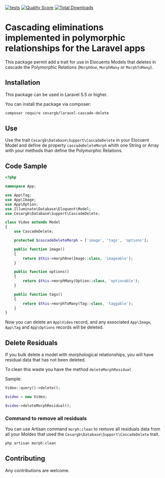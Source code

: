 [![tests](https://github.com/cesargb/laravel-cascade-delete/actions/workflows/tests.yml/badge.svg)](https://github.com/cesargb/laravel-cascade-delete/actions/workflows/tests.yml)
[![Quality Score](https://img.shields.io/scrutinizer/g/cesargb/laravel-cascade-delete.svg?style=flat-square)](https://scrutinizer-ci.com/g/cesargb/laravel-cascade-delete)
[![Total Downloads](https://img.shields.io/packagist/dt/cesargb/laravel-cascade-delete.svg?style=flat-square)](https://packagist.org/packages/cesargb/laravel-cascade-delete)

# Cascading eliminations implemented in polymorphic relationships for the Laravel apps

This package permit add a trait for use in Elocuents Models that deletes in
cascade the Polymorphic Relations (`MorphOne`, `MorphMany` or `MorphToMany`).

## Installation

This package can be used in Laravel 5.5 or higher.

You can install the package via composer:

```bash
composer require cesargb/laravel-cascade-delete
```

## Use

Use the trait `Cesargb\Database\Support\CascadeDelete` in your Elocuent Model and define de property `cascadeDeleteMorph` whith one String or Array with your methods than define the Polymorphic Relations.

## Code Sample

```php
<?php

namespace App;

use App\Tag;
use App\Image;
use App\Option;
use Illuminate\Database\Eloquent\Model;
use Cesargb\Database\Support\CascadeDelete;

class Video extends Model
{
    use CascadeDelete;

    protected $cascadeDeleteMorph = ['image', 'tags', 'options'];

    public function image()
    {
        return $this->morphOne(Image::class, 'imageable');
    }

    public function options()
    {
        return $this->morphMany(Option::class, 'optionable');
    }

    public function tags()
    {
        return $this->morphToMany(Tag::class, 'taggable');
    }
}
```

Now you can delete an `App\Video` record, and any associated `App\Image`, `App\Tag` and
`App\Options` records will be deleted.

## Delete Residuals

If you bulk delete a model with morphological relationships, you will have
residual data that has not been deleted.

To clean this waste you have the method `deleteMorphResidual`

Sample:

```php
Video::query()->delete();

$video = new Video;

$video->deleteMorphResidual();
```

### Command to remove all residuals

You can use Artisan command `morph:clean` to remove all residuals data from all
your Moldes that used the `Cesargb\Database\Support\CascadeDelete` trait.

```php
php artisan morph:clean
```

## Contributing

Any contributions are welcome.
